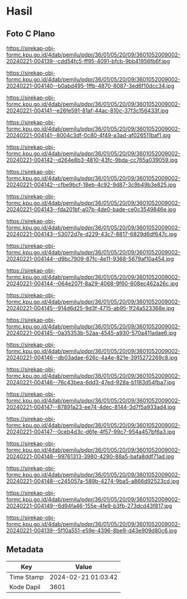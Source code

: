 # Hasil

## Foto C Plano

https://sirekap-obj-formc.kpu.go.id/4dab/pemilu/pdpr/36/01/05/20/09/3601052009002-20240221-004139--cdd54fc5-ff95-4091-bfcb-9bb41956fb6f.jpg

https://sirekap-obj-formc.kpu.go.id/4dab/pemilu/pdpr/36/01/05/20/09/3601052009002-20240221-004140--b0abd495-1ffb-4870-8087-3ed6f10dcc34.jpg

https://sirekap-obj-formc.kpu.go.id/4dab/pemilu/pdpr/36/01/05/20/09/3601052009002-20240221-004141--e26fe591-81af-44ac-810c-37f3c156433f.jpg

https://sirekap-obj-formc.kpu.go.id/4dab/pemilu/pdpr/36/01/05/20/09/3601052009002-20240221-004141--8004c3df-0c80-4f49-a3ad-af026511baf1.jpg

https://sirekap-obj-formc.kpu.go.id/4dab/pemilu/pdpr/36/01/05/20/09/3601052009002-20240221-004142--d264e8b3-4810-43fc-9bda-cc765a039059.jpg

https://sirekap-obj-formc.kpu.go.id/4dab/pemilu/pdpr/36/01/05/20/09/3601052009002-20240221-004142--cfbe9bcf-18eb-4c92-9d87-3c9b49b3e825.jpg

https://sirekap-obj-formc.kpu.go.id/4dab/pemilu/pdpr/36/01/05/20/09/3601052009002-20240221-004143--fda201bf-a07b-4de0-bade-ce0c3549846e.jpg

https://sirekap-obj-formc.kpu.go.id/4dab/pemilu/pdpr/36/01/05/20/09/3601052009002-20240221-004143--53072d7e-d229-43c7-8817-6829d6df647c.jpg

https://sirekap-obj-formc.kpu.go.id/4dab/pemilu/pdpr/36/01/05/20/09/3601052009002-20240221-004144--d9bc7909-87fc-4e11-9368-5679af10a454.jpg

https://sirekap-obj-formc.kpu.go.id/4dab/pemilu/pdpr/36/01/05/20/09/3601052009002-20240221-004144--064e207f-8a29-4068-9f60-608ec462a26c.jpg

https://sirekap-obj-formc.kpu.go.id/4dab/pemilu/pdpr/36/01/05/20/09/3601052009002-20240221-004145--914d6d25-9d3f-4715-ab95-1f24a523368e.jpg

https://sirekap-obj-formc.kpu.go.id/4dab/pemilu/pdpr/36/01/05/20/09/3601052009002-20240221-004145--0a35353b-52aa-4545-a930-570a411adae6.jpg

https://sirekap-obj-formc.kpu.go.id/4dab/pemilu/pdpr/36/01/05/20/09/3601052009002-20240221-004146--db03adae-626c-4a4e-821e-3915272269c8.jpg

https://sirekap-obj-formc.kpu.go.id/4dab/pemilu/pdpr/36/01/05/20/09/3601052009002-20240221-004146--76c43bea-6dd3-47ed-928a-b1183d54fba7.jpg

https://sirekap-obj-formc.kpu.go.id/4dab/pemilu/pdpr/36/01/05/20/09/3601052009002-20240221-004147--87891a23-ee74-4dec-8144-3d7f5a933ad4.jpg

https://sirekap-obj-formc.kpu.go.id/4dab/pemilu/pdpr/36/01/05/20/09/3601052009002-20240221-004147--0ceb4d3c-d6fe-4f57-99c7-954a457bf6a3.jpg

https://sirekap-obj-formc.kpu.go.id/4dab/pemilu/pdpr/36/01/05/20/09/3601052009002-20240221-004148--99761313-3980-4290-88a5-bafa8ddf71ad.jpg

https://sirekap-obj-formc.kpu.go.id/4dab/pemilu/pdpr/36/01/05/20/09/3601052009002-20240221-004148--c245057a-589b-4274-9ba5-a866d92523cd.jpg

https://sirekap-obj-formc.kpu.go.id/4dab/pemilu/pdpr/36/01/05/20/09/3601052009002-20240221-004149--6d94fa46-155e-4fe9-b3fb-273dcd43f817.jpg

https://sirekap-obj-formc.kpu.go.id/4dab/pemilu/pdpr/36/01/05/20/09/3601052009002-20240221-004139--5f10a551-e59e-4396-8be9-d43e909d80c6.jpg


## Metadata

| Key        | Value               |
| ---------- | ------------------- |
| Time Stamp | 2024-02-21 01:03:42 |
| Kode Dapil | 3601                |



